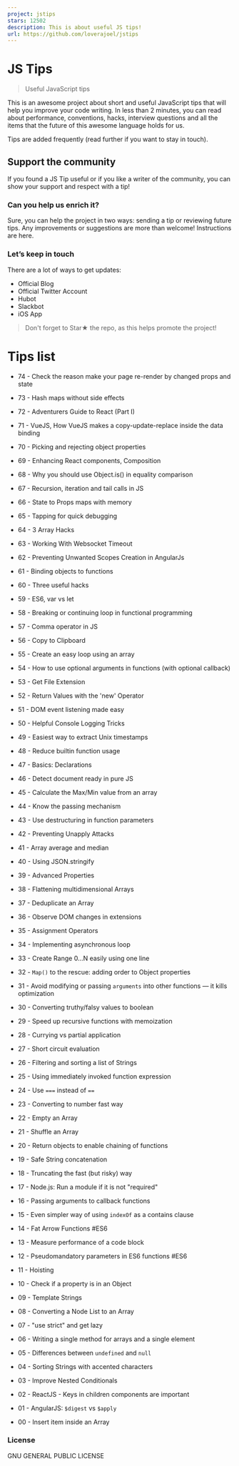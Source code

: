 ```yaml
---
project: jstips
stars: 12502
description: This is about useful JS tips!
url: https://github.com/loverajoel/jstips
---
```


JS Tips
=======

> Useful JavaScript tips

This is an awesome project about short and useful JavaScript tips that will help you improve your code writing. In less than 2 minutes, you can read about performance, conventions, hacks, interview questions and all the items that the future of this awesome language holds for us.

Tips are added frequently (read further if you want to stay in touch).

Support the community
---------------------

If you found a JS Tip useful or if you like a writer of the community, you can show your support and respect with a tip!

### Can you help us enrich it?

Sure, you can help the project in two ways: sending a tip or reviewing future tips. Any improvements or suggestions are more than welcome! Instructions are here.

### Let’s keep in touch

There are a lot of ways to get updates:

-   Official Blog
-   Official Twitter Account
-   Hubot
-   Slackbot
-   iOS App

> Don't forget to Star★ the repo, as this helps promote the project!

Tips list
=========

-   74 - Check the reason make your page re-render by changed props and state
    
-   73 - Hash maps without side effects
    
-   72 - Adventurers Guide to React (Part I)
    
-   71 - VueJS, How VueJS makes a copy-update-replace inside the data binding
    
-   70 - Picking and rejecting object properties
    
-   69 - Enhancing React components, Composition
    
-   68 - Why you should use Object.is() in equality comparison
    
-   67 - Recursion, iteration and tail calls in JS
    
-   66 - State to Props maps with memory
    
-   65 - Tapping for quick debugging
    
-   64 - 3 Array Hacks
    
-   63 - Working With Websocket Timeout
    
-   62 - Preventing Unwanted Scopes Creation in AngularJs
    
-   61 - Binding objects to functions
    
-   60 - Three useful hacks
    
-   59 - ES6, var vs let
    
-   58 - Breaking or continuing loop in functional programming
    
-   57 - Comma operator in JS
    
-   56 - Copy to Clipboard
    
-   55 - Create an easy loop using an array
    
-   54 - How to use optional arguments in functions (with optional callback)
    
-   53 - Get File Extension
    
-   52 - Return Values with the 'new' Operator
    
-   51 - DOM event listening made easy
    
-   50 - Helpful Console Logging Tricks
    
-   49 - Easiest way to extract Unix timestamps
    
-   48 - Reduce builtin function usage
    
-   47 - Basics: Declarations
    
-   46 - Detect document ready in pure JS
    
-   45 - Calculate the Max/Min value from an array
    
-   44 - Know the passing mechanism
    
-   43 - Use destructuring in function parameters
    
-   42 - Preventing Unapply Attacks
    
-   41 - Array average and median
    
-   40 - Using JSON.stringify
    
-   39 - Advanced Properties
    
-   38 - Flattening multidimensional Arrays
    
-   37 - Deduplicate an Array
    
-   36 - Observe DOM changes in extensions
    
-   35 - Assignment Operators
    
-   34 - Implementing asynchronous loop
    
-   33 - Create Range 0...N easily using one line
    
-   32 - `Map()` to the rescue: adding order to Object properties
    
-   31 - Avoid modifying or passing `arguments` into other functions — it kills optimization
    
-   30 - Converting truthy/falsy values to boolean
    
-   29 - Speed up recursive functions with memoization
    
-   28 - Currying vs partial application
    
-   27 - Short circuit evaluation
    
-   26 - Filtering and sorting a list of Strings
    
-   25 - Using immediately invoked function expression
    
-   24 - Use `===` instead of `==`
    
-   23 - Converting to number fast way
    
-   22 - Empty an Array
    
-   21 - Shuffle an Array
    
-   20 - Return objects to enable chaining of functions
    
-   19 - Safe String concatenation
    
-   18 - Truncating the fast (but risky) way
    
-   17 - Node.js: Run a module if it is not "required"
    
-   16 - Passing arguments to callback functions
    
-   15 - Even simpler way of using `indexOf` as a contains clause
    
-   14 - Fat Arrow Functions #ES6
    
-   13 - Measure performance of a code block
    
-   12 - Pseudomandatory parameters in ES6 functions #ES6
    
-   11 - Hoisting
    
-   10 - Check if a property is in an Object
    
-   09 - Template Strings
    
-   08 - Converting a Node List to an Array
    
-   07 - "use strict" and get lazy
    
-   06 - Writing a single method for arrays and a single element
    
-   05 - Differences between `undefined` and `null`
    
-   04 - Sorting Strings with accented characters
    
-   03 - Improve Nested Conditionals
    
-   02 - ReactJS - Keys in children components are important
    
-   01 - AngularJS: `$digest` vs `$apply`
    
-   00 - Insert item inside an Array
    

### License

GNU GENERAL PUBLIC LICENSE
